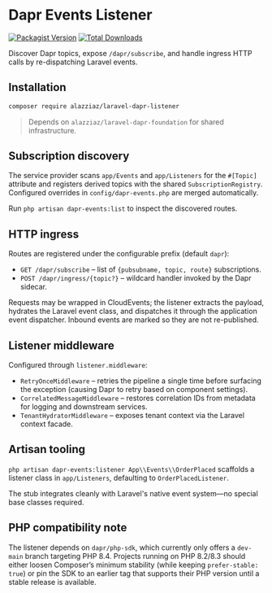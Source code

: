 # Dapr Events Listener

[![Packagist Version](https://img.shields.io/packagist/v/alazziaz/laravel-dapr-listener.svg?color=0f6ab4)](https://packagist.org/packages/alazziaz/laravel-dapr-listener)
[![Total Downloads](https://img.shields.io/packagist/dt/alazziaz/laravel-dapr-listener.svg)](https://packagist.org/packages/alazziaz/laravel-dapr-listener)

Discover Dapr topics, expose `/dapr/subscribe`, and handle ingress HTTP calls by re-dispatching Laravel events.

## Installation

```bash
composer require alazziaz/laravel-dapr-listener
```

> Depends on `alazziaz/laravel-dapr-foundation` for shared infrastructure.

## Subscription discovery

The service provider scans `app/Events` and `app/Listeners` for the `#[Topic]` attribute and registers derived topics with the shared `SubscriptionRegistry`. Configured overrides in `config/dapr-events.php` are merged automatically.

Run `php artisan dapr-events:list` to inspect the discovered routes.

## HTTP ingress

Routes are registered under the configurable prefix (default `dapr`):

- `GET /dapr/subscribe` – list of `{pubsubname, topic, route}` subscriptions.
- `POST /dapr/ingress/{topic?}` – wildcard handler invoked by the Dapr sidecar.

Requests may be wrapped in CloudEvents; the listener extracts the payload, hydrates the Laravel event class, and dispatches it through the application event dispatcher. Inbound events are marked so they are not re-published.

## Listener middleware

Configured through `listener.middleware`:

- `RetryOnceMiddleware` – retries the pipeline a single time before surfacing the exception (causing Dapr to retry based on component settings).
- `CorrelatedMessageMiddleware` – restores correlation IDs from metadata for logging and downstream services.
- `TenantHydratorMiddleware` – exposes tenant context via the Laravel context facade.

## Artisan tooling

`php artisan dapr-events:listener App\\Events\\OrderPlaced` scaffolds a listener class in `app/Listeners`, defaulting to `OrderPlacedListener`.

The stub integrates cleanly with Laravel's native event system—no special base classes required.

## PHP compatibility note

The listener depends on `dapr/php-sdk`, which currently only offers a `dev-main` branch targeting PHP 8.4. Projects running on PHP 8.2/8.3 should either loosen Composer’s minimum stability (while keeping `prefer-stable: true`) or pin the SDK to an earlier tag that supports their PHP version until a stable release is available.
